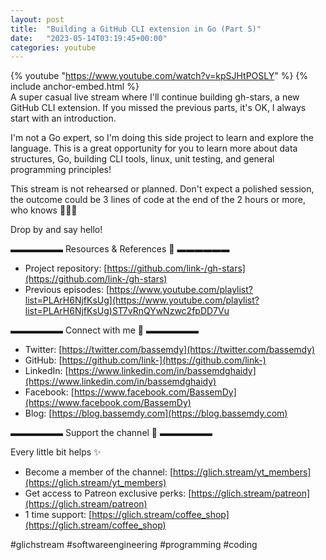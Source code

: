 ```yaml
---
layout: post
title:  "Building a GitHub CLI extension in Go (Part 5)"
date:   "2023-05-14T03:19:45+00:00"
categories: youtube
---
```

{% youtube  "https://www.youtube.com/watch?v=kpSJHtPOSLY" %}
{% include anchor-embed.html %}
<br />
A super casual live stream where I'll continue building gh-stars, a new GitHub CLI extension. If you missed the previous parts, it's OK, I always start with an introduction.

I'm not a Go expert, so I'm doing this side project to learn and explore the language. This is a great opportunity for you to learn more about data structures, Go, building CLI tools, linux, unit testing, and general programming principles!

This stream is not rehearsed or planned. Don't expect a polished session, the outcome could be 3 lines of code at the end of the 2 hours or more, who knows 🤷‍♂️😄 

Drop by and say hello!

▬▬▬▬▬▬ Resources &amp; References 📕 ▬▬▬▬▬▬

- Project repository: [https://github.com/link-/gh-stars](https://github.com/link-/gh-stars)
- Previous episodes: [https://www.youtube.com/playlist?list=PLArH6NjfKsUg](https://www.youtube.com/playlist?list=PLArH6NjfKsUg)ST7vRnQYwNzwc2fpDD7Vu

▬▬▬▬▬▬ Connect with me 👋 ▬▬▬▬▬▬

- Twitter: [https://twitter.com/bassemdy](https://twitter.com/bassemdy)
- GitHub: [https://github.com/link-](https://github.com/link-)
- LinkedIn: [https://www.linkedin.com/in/bassemdghaidy](https://www.linkedin.com/in/bassemdghaidy)
- Facebook: [https://www.facebook.com/BassemDy](https://www.facebook.com/BassemDy)
- Blog: [https://blog.bassemdy.com](https://blog.bassemdy.com)

▬▬▬▬▬▬ Support the channel 💜 ▬▬▬▬▬▬

Every little bit helps ✨
- Become a member of the channel: [https://glich.stream/yt_members](https://glich.stream/yt_members)
- Get access to Patreon exclusive perks: [https://glich.stream/patreon](https://glich.stream/patreon)
- 1 time support: [https://glich.stream/coffee_shop](https://glich.stream/coffee_shop)

#glichstream #softwareengineering #programming #coding
